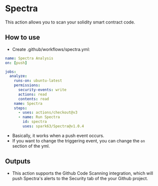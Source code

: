 # Spectra

This action allows you to scan your solidity smart contract code.

## How to use

* Create .github/workflows/spectra.yml:

```yml
name: Spectra Analysis
on: [push]

jobs:
  analyze:
    runs-on: ubuntu-latest
    permissions:
      security-events: write
      actions: read
      contents: read
    name: Spectra
    steps:
      - uses: actions/checkout@v3
      - name: Run Spectra
        id: spectra
        uses: spark63/Spectra@v1.0.4
```
* Basically, it works when a push event occurs.
* If you want to change the triggering event, you can change the `on` section of the yml.


## Outputs
* This action supports the Github Code Scanning integration, which will push Spectra's alerts to the Security tab of the your Github project.



